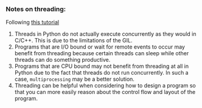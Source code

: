 ### Notes on threading:
Following [this tutorial](https://realpython.com/intro-to-python-threading/)

1. Threads in Python do not actually execute concurrently as they would in C/C++. This is due to the limitations of the GIL.
1. Programs that are I/O bound or wait for remote events to occur may benefit from threading because certain threads can sleep while other threads can do something productive.
1. Programs that are CPU bound may not benefit from threading at all in Python due to the fact that threads do not run concurrently. In such a case, `multiprocessing` may be a better solution.
1. Threading can be helpful when considering how to design a program so that you can more easily reason about the control flow and layout of the program.